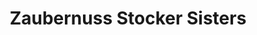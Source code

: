 ---
title: "Zaubernuss Stocker Sisters"
url: /zuerich/zaubernuss-stocker-sisters/
shop: Raumausstattung
---